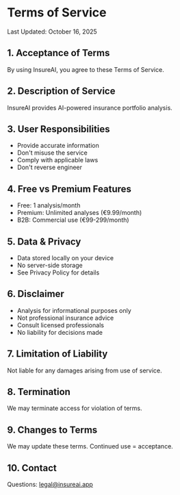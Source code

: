 # Terms of Service

Last Updated: October 16, 2025

## 1. Acceptance of Terms
By using InsureAI, you agree to these Terms of Service.

## 2. Description of Service
InsureAI provides AI-powered insurance portfolio analysis.

## 3. User Responsibilities
- Provide accurate information
- Don't misuse the service
- Comply with applicable laws
- Don't reverse engineer

## 4. Free vs Premium Features
- Free: 1 analysis/month
- Premium: Unlimited analyses (€9.99/month)
- B2B: Commercial use (€99-299/month)

## 5. Data & Privacy
- Data stored locally on your device
- No server-side storage
- See Privacy Policy for details

## 6. Disclaimer
- Analysis for informational purposes only
- Not professional insurance advice
- Consult licensed professionals
- No liability for decisions made

## 7. Limitation of Liability
Not liable for any damages arising from use of service.

## 8. Termination
We may terminate access for violation of terms.

## 9. Changes to Terms
We may update these terms. Continued use = acceptance.

## 10. Contact
Questions: legal@insureai.app